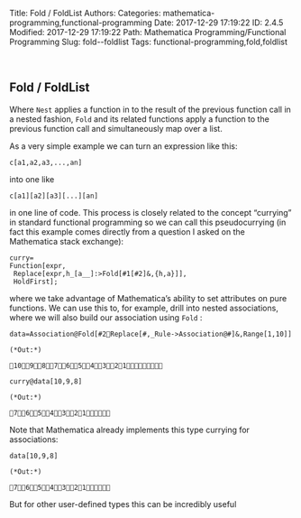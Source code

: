 Title: Fold / FoldList
Authors: 
Categories: mathematica-programming,functional-programming
Date: 2017-12-29 17:19:22
ID: 2.4.5
Modified: 2017-12-29 17:19:22
Path: Mathematica Programming/Functional Programming
Slug: fold--foldlist
Tags: functional-programming,fold,foldlist

<a id="fold--foldlist" style="width:0;height:0;margin:0;padding:0;">&zwnj;</a>

## Fold / FoldList

Where  ```Nest```  applies a function in to the result of the previous function call in a nested fashion,  ```Fold```  and its related functions apply a function to the previous function call and simultaneously map over a list.

As a very simple example we can turn an expression like this:

	c[a1,a2,a3,...,an]

into one like

	c[a1][a2][a3][...][an]

in one line of code. This process is closely related to the concept “currying” in standard functional programming so we can call this pseudocurrying (in fact this example comes directly from a question I asked on the Mathematica stack exchange):

	curry=
	Function[expr,
	 Replace[expr,h_[a__]:>Fold[#1[#2]&,{h,a}]],
	 HoldFirst];

where we take advantage of Mathematica’s ability to set attributes on pure functions. We can use this to, for example, drill into nested associations, where we will also build our association using  ```Fold``` :

	data=Association@Fold[#2Replace[#,_Rule->Association@#]&,Range[1,10]]

	(*Out:*)
	
	10987654321

	curry@data[10,9,8]

	(*Out:*)
	
	7654321

Note that Mathematica already implements this type currying for associations:

	data[10,9,8]

	(*Out:*)
	
	7654321

But for other user-defined types this can be incredibly useful